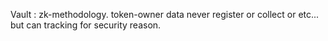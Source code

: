 Vault : zk-methodology. token-owner data never register or collect or etc...\
but can tracking for security reason.
